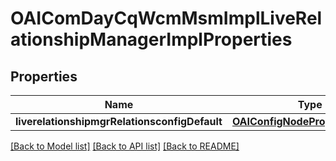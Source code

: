 # OAIComDayCqWcmMsmImplLiveRelationshipManagerImplProperties

## Properties
Name | Type | Description | Notes
------------ | ------------- | ------------- | -------------
**liverelationshipmgrRelationsconfigDefault** | [**OAIConfigNodePropertyString***](OAIConfigNodePropertyString.md) |  | [optional] 

[[Back to Model list]](../README.md#documentation-for-models) [[Back to API list]](../README.md#documentation-for-api-endpoints) [[Back to README]](../README.md)


